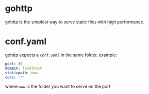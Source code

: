 gohttp
===

gohttp is the simplest way to serve static files with high performance.

# conf.yaml

gohttp expects a `conf.yaml` in the same folder, example:

```yaml
port: 80
domain: localhost
staticpath: www
cors: '*'
```

 where `www` is the folder you want to serve on the port
